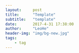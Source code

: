 ```yaml
---
layout:     post
title:      "Template"
subtitle:   "template"
date:       2017-4-31 17:38:00
author:     "LeoHe"
header-img: "img/bg-new.jpg"
tags:
    - tag
---
```


